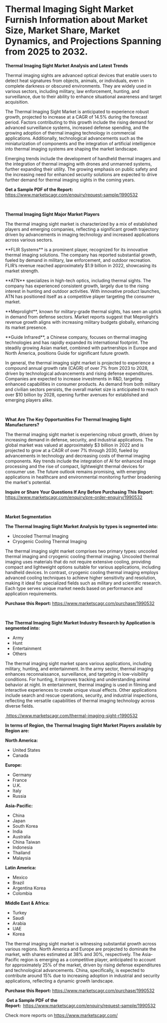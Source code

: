 <p><h1>Thermal Imaging Sight Market Furnish Information about Market Size, Market Share, Market Dynamics, and Projections Spanning from 2025 to 2032.</h1></p><p><strong>Thermal Imaging Sight Market Analysis and Latest Trends</strong></p>
<p><p>Thermal imaging sights are advanced optical devices that enable users to detect heat signatures from objects, animals, or individuals, even in complete darkness or obscured environments. They are widely used in various sectors, including military, law enforcement, hunting, and surveillance, due to their ability to enhance situational awareness and target acquisition.</p><p>The Thermal Imaging Sight Market is anticipated to experience robust growth, projected to increase at a CAGR of 14.5% during the forecast period. Factors contributing to this growth include the rising demand for advanced surveillance systems, increased defense spending, and the growing adoption of thermal imaging technology in commercial applications. Additionally, technological advancements such as the miniaturization of components and the integration of artificial intelligence into thermal imaging systems are shaping the market landscape.</p><p>Emerging trends include the development of handheld thermal imagers and the integration of thermal imaging with drones and unmanned systems, further expanding their utility. The growing emphasis on public safety and the increasing need for enhanced security solutions are expected to drive further demand for thermal imaging sights in the coming years.</p></p>
<p><strong>Get a Sample PDF of the Report:&nbsp;</strong> <a href="https://www.marketscagr.com/enquiry/request-sample/1990532?utm_campaign=1895&utm_medium=2&utm_source=Github&utm_content=ia&utm_term=10022025&utm_id=thermal-imaging-sight">https://www.marketscagr.com/enquiry/request-sample/1990532</a></p>
<p>&nbsp;</p>
<p><strong>Thermal Imaging Sight Major Market Players</strong></p>
<p><p>The thermal imaging sight market is characterized by a mix of established players and emerging companies, reflecting a significant growth trajectory driven by advancements in imaging technology and increased applications across various sectors.</p><p>**FLIR Systems** is a prominent player, recognized for its innovative thermal imaging solutions. The company has reported substantial growth, fueled by demand in military, law enforcement, and outdoor recreation. FLIR’s revenue reached approximately $1.9 billion in 2022, showcasing its market strength.</p><p>**ATN** specializes in high-tech optics, including thermal sights. The company has experienced consistent growth, largely due to the rising interest in hunting and outdoor activities. With innovative product launches, ATN has positioned itself as a competitive player targeting the consumer market.</p><p>**Meprolight**, known for military-grade thermal sights, has seen an uptick in demand from defense sectors. Market reports suggest that Meprolight’s revenue growth aligns with increasing military budgets globally, enhancing its market presence.</p><p>**Guide Infrared**, a Chinese company, focuses on thermal imaging technologies and has rapidly expanded its international footprint. The steadily growing Asian market, combined with partnerships in Europe and North America, positions Guide for significant future growth.</p><p>In general, the thermal imaging sight market is projected to experience a compound annual growth rate (CAGR) of over 7% from 2023 to 2028, driven by technological advancements and rising defense expenditures. Companies are expected to increase investments in R&D, targeting enhanced capabilities in consumer products. As demand from both military and civilian sectors persists, the overall market size is anticipated to reach over $10 billion by 2028, opening further avenues for established and emerging players alike.</p></p>
<p>&nbsp;</p>
<p><strong>What Are The Key Opportunities For Thermal Imaging Sight Manufacturers?</strong></p>
<p><p>The thermal imaging sight market is experiencing robust growth, driven by increasing demand in defense, security, and industrial applications. The global market was valued at approximately $3 billion in 2022 and is projected to grow at a CAGR of over 7% through 2030, fueled by advancements in technology and decreasing costs of thermal imaging components. Key trends include the integration of AI for enhanced image processing and the rise of compact, lightweight thermal devices for consumer use. The future outlook remains promising, with emerging applications in healthcare and environmental monitoring further broadening the market's potential.</p></p>
<p><strong>Inquire or Share Your Questions If Any Before Purchasing This Report:</strong> <a href="https://www.marketscagr.com/enquiry/pre-order-enquiry/1990532?utm_campaign=1895&utm_medium=2&utm_source=Github&utm_content=ia&utm_term=10022025&utm_id=thermal-imaging-sight">https://www.marketscagr.com/enquiry/pre-order-enquiry/1990532</a></p>
<p>&nbsp;</p>
<p><strong>Market Segmentation</strong></p>
<p><strong>The Thermal Imaging Sight Market Analysis by types is segmented into:</strong></p>
<p><ul><li>Uncooled Thermal Imaging</li><li>Cryogenic Cooling Thermal Imaging</li></ul></p>
<p><p>The thermal imaging sight market comprises two primary types: uncooled thermal imaging and cryogenic cooling thermal imaging. Uncooled thermal imaging uses materials that do not require extensive cooling, providing compact and lightweight options suitable for various applications, including handheld devices. In contrast, cryogenic cooling thermal imaging employs advanced cooling techniques to achieve higher sensitivity and resolution, making it ideal for specialized fields such as military and scientific research. Each type serves unique market needs based on performance and application requirements.</p></p>
<p><strong>Purchase this Report:&nbsp;</strong><a href="https://www.marketscagr.com/purchase/1990532?utm_campaign=1895&utm_medium=2&utm_source=Github&utm_content=ia&utm_term=10022025&utm_id=thermal-imaging-sight">https://www.marketscagr.com/purchase/1990532</a></p>
<p>&nbsp;</p>
<p><strong>The Thermal Imaging Sight Market Industry Research by Application is segmented into:</strong></p>
<p><ul><li>Army</li><li>Hunt</li><li>Entertainment</li><li>Others</li></ul></p>
<p><p>The thermal imaging sight market spans various applications, including military, hunting, and entertainment. In the army sector, thermal imaging enhances reconnaissance, surveillance, and targeting in low-visibility conditions. For hunting, it improves tracking and understanding animal behavior at night. In entertainment, thermal imaging is used in filming and interactive experiences to create unique visual effects. Other applications include search and rescue operations, security, and industrial inspections, reflecting the versatile capabilities of thermal imaging technology across diverse fields.</p></p>
<p><a href="https://www.marketscagr.com/thermal-imaging-sight-r1990532?utm_campaign=1895&utm_medium=2&utm_source=Github&utm_content=ia&utm_term=10022025&utm_id=thermal-imaging-sight">&nbsp;https://www.marketscagr.com/thermal-imaging-sight-r1990532</a></p>
<p><strong>In terms of Region, the Thermal Imaging Sight Market Players available by Region are:</strong></p>
<p>
    <p> <strong> North America: </strong>
        <ul>
            <li>United States</li>
            <li>Canada</li>
        </ul>
        </p> 
    <p> <strong> Europe: </strong>
        <ul>
            <li>Germany</li>
            <li>France</li>
            <li>U.K.</li>
            <li>Italy</li>
            <li>Russia</li>
        </ul>
        </p> 
    <p> <strong> Asia-Pacific: </strong>
        <ul>
            <li>China</li>
            <li>Japan</li>
            <li>South Korea</li>
            <li>India</li>
            <li>Australia</li>
            <li>China Taiwan</li>
            <li>Indonesia</li>
            <li>Thailand</li>
            <li>Malaysia</li>
        </ul>
        </p> 
    <p> <strong> Latin America: </strong>
        <ul>
            <li>Mexico</li>
            <li>Brazil</li>
            <li>Argentina Korea</li>
            <li>Colombia</li>
        </ul>
        </p> 
    <p> <strong> Middle East & Africa: </strong>
        <ul>
            <li>Turkey</li>
            <li>Saudi</li>
            <li>Arabia</li>
            <li>UAE</li>
            <li>Korea</li>
        </ul>
    </p>
    </p>
<p><p>The thermal imaging sight market is witnessing substantial growth across various regions. North America and Europe are projected to dominate the market, with shares estimated at 38% and 30%, respectively. The Asia-Pacific region is emerging as a competitive player, anticipated to account for approximately 25% of the market, driven by rising defense expenditures and technological advancements. China, specifically, is expected to contribute around 15% due to increasing adoption in industrial and security applications, reflecting a dynamic growth landscape.</p></p>
<p><strong>Purchase this Report: </strong><a href="https://www.marketscagr.com/purchase/1990532?utm_campaign=1895&utm_medium=2&utm_source=Github&utm_content=ia&utm_term=10022025&utm_id=thermal-imaging-sight">https://www.marketscagr.com/purchase/1990532</a></p>
<p>&nbsp;<strong>Get a Sample PDF of the Report:&nbsp;&nbsp;</strong><a href="https://www.marketscagr.com/enquiry/request-sample/1990532?utm_campaign=1895&utm_medium=2&utm_source=Github&utm_content=ia&utm_term=10022025&utm_id=thermal-imaging-sight">https://www.marketscagr.com/enquiry/request-sample/1990532</a></p>
<p><strong></strong></p>
<p>Check more reports on <a href="https://www.marketscagr.com/?utm_campaign=1895&utm_medium=2&utm_source=Github&utm_content=ia&utm_term=10022025&utm_id=thermal-imaging-sight">https://www.marketscagr.com/</a></p>